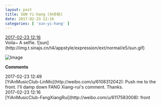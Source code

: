 ```yaml
---
layout: post
title: SUN Yi-hang (孙亦航)
date: 2017-02-23 12:16
categories: [ 'sun-yi-hang' ]
---
```


<div class="weibo-info">
  <a href="http://weibo.com/6108316220/EwQEMoRLl">2017-02-23 12:16</a>
</div>
Voila~ A selfie. ![sun](http://img.t.sinajs.cn/t4/appstyle/expression/ext/normal/e5/sun.gif)

<!-- more -->

![Image](https://wx1.sinaimg.cn/mw690/006FnS5mgy1fd0a4rdc15j30kp0kxt8t.jpg)

**Comments**

<div class="weibo-info">2017-02-23 12:49</div>
[YiAnMusicClub-LinMo](http://weibo.com/u/6108312042): Push me to the front. I'll damp down FANG Xiang-rui's comment. Thanks.

<div class="weibo-info">2017-02-23 12:16</div>
[YiAnMusicClub-FangXiangRui](http://weibo.com/u/6117583008): front
